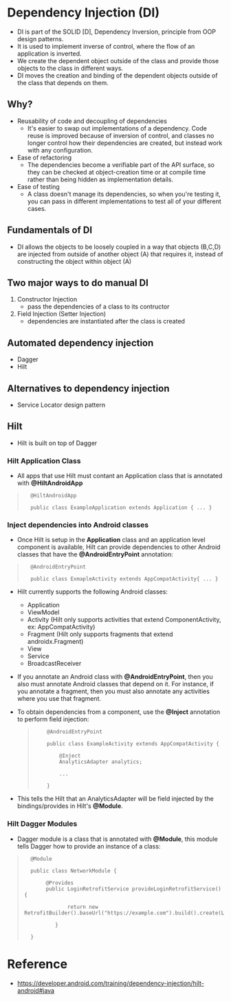 # Dependency Injection (DI)
* DI is part of the SOLID [D], Dependency Inversion, principle from OOP design patterns.
* It is used to implement inverse of control, where the flow of an application is inverted.
* We create the dependent object outside of the class and provide those objects to the class in different ways.
* DI moves the creation and binding of the dependent objects outside of the class that depends on them.

## Why?
- Reusability of code and decoupling of dependencies
  - It's easier to swap out implementations of a dependency. Code reuse is improved because of inversion of control, and classes no longer control how their dependencies are created, but instead work with any configuration.
- Ease of refactoring
  - The dependencies become a verifiable part of the API surface, so they can be checked at object-creation time or at compile time rather than being hidden as implementation details.
- Ease of testing
  - A class doesn't manage its dependencies, so when you're testing it, you can pass in different implementations to test all of your different cases.


## Fundamentals of DI
* DI allows the objects to be loosely coupled in a way that objects (B,C,D) are injected from outside of another object (A) that requires it, instead of constructing the object within object (A)


## Two major ways to do manual DI
1. Constructor Injection
   * pass the dependencies of a class to its contructor
2. Field Injection (Setter Injection)
   * dependencies are instantiated after the class is created


## Automated dependency injection
* Dagger
* Hilt


## Alternatives to dependency injection
* Service Locator design pattern


## Hilt
* Hilt is built on top of Dagger

### Hilt Application Class
* All apps that use Hilt must contant an Application class that is annotated with **@HiltAndroidApp**
  
>       @HiltAndroidApp
> 
>       public class ExampleApplication extends Application { ... }
>

### Inject dependencies into Android classes
* Once Hilt is setup in the **Application** class and an application level component is available, Hilt can provide dependencies to other Android classes that have the **@AndroidEntryPoint** annotation:

>       @AndroidEntryPoint
>
>       public class ExmapleActivity extends AppCompatActivity{ ... }
>

* Hilt currently supports the following Android classes:
  * Application
  * ViewModel
  * Activity (Hilt only supports activities that extend ComponentActivity, ex: AppCompatActivity)
  * Fragment (Hilt only supports fragments that extend androidx.Fragment)
  * View
  * Service
  * BroadcastReceiver

* If you annotate an Android class with **@AndroidEntryPoint**, then you also must annotate Android classes that depend on it. For instance, if you annotate a fragment, then you must also annotate any activities where you use that fragment.

* To obtain dependencies from a component, use the **@Inject** annotation to perform field injection:
  >         @AndroidEntryPoint
  > 
  >         public class ExampleActivity extends AppCompatActivity {
  >
  >             @Inject
  >             AnalyticsAdapter analytics;
  > 
  >             ...
  > 
  >         }
* This tells the Hilt that an AnalyticsAdapter will be field injected by the bindings/provides in Hilt's **@Module**.

### Hilt Dagger Modules
* Dagger module is a class that is annotated with **@Module**, this module tells Dagger how to provide an instance of a class:

>       @Module
> 
>       public class NetworkModule {
> 
>            @Provides
>            public LoginRetrofitService provideLoginRetrofitService() {
>   
>                   return new RetrofitBuilder().baseUrl("https://example.com").build().create(LoginService.class);
> 
>               }
> 
>       }



# Reference
* https://developer.android.com/training/dependency-injection/hilt-android#java